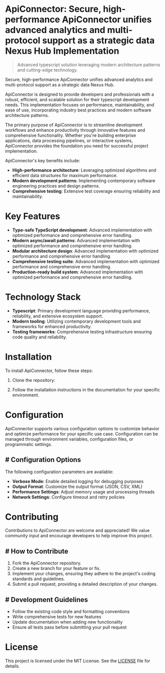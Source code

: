 <!-- fallback_ApiConnector_20251020113247_97334 -->

# ApiConnector: Secure, high-performance ApiConnector unifies advanced analytics and multi-protocol support as a strategic data Nexus Hub Implementation
> Advanced typescript solution leveraging modern architecture patterns and cutting-edge technology.

Secure, high-performance ApiConnector unifies advanced analytics and multi-protocol support as a strategic data Nexus Hub.

ApiConnector is designed to provide developers and professionals with a robust, efficient, and scalable solution for their typescript development needs. This implementation focuses on performance, maintainability, and ease of use, incorporating industry best practices and modern software architecture patterns.

The primary purpose of ApiConnector is to streamline development workflows and enhance productivity through innovative features and comprehensive functionality. Whether you're building enterprise applications, data processing pipelines, or interactive systems, ApiConnector provides the foundation you need for successful project implementation.

ApiConnector's key benefits include:

* **High-performance architecture**: Leveraging optimized algorithms and efficient data structures for maximum performance.
* **Modern development patterns**: Implementing contemporary software engineering practices and design patterns.
* **Comprehensive testing**: Extensive test coverage ensuring reliability and maintainability.

# Key Features

* **Type-safe TypeScript development**: Advanced implementation with optimized performance and comprehensive error handling.
* **Modern async/await patterns**: Advanced implementation with optimized performance and comprehensive error handling.
* **Modular architecture design**: Advanced implementation with optimized performance and comprehensive error handling.
* **Comprehensive testing suite**: Advanced implementation with optimized performance and comprehensive error handling.
* **Production-ready build system**: Advanced implementation with optimized performance and comprehensive error handling.

# Technology Stack

* **Typescript**: Primary development language providing performance, reliability, and extensive ecosystem support.
* **Modern tooling**: Utilizing contemporary development tools and frameworks for enhanced productivity.
* **Testing frameworks**: Comprehensive testing infrastructure ensuring code quality and reliability.

# Installation

To install ApiConnector, follow these steps:

1. Clone the repository:


2. Follow the installation instructions in the documentation for your specific environment.

# Configuration

ApiConnector supports various configuration options to customize behavior and optimize performance for your specific use case. Configuration can be managed through environment variables, configuration files, or programmatic settings.

## # Configuration Options

The following configuration parameters are available:

* **Verbose Mode**: Enable detailed logging for debugging purposes
* **Output Format**: Customize the output format (JSON, CSV, XML)
* **Performance Settings**: Adjust memory usage and processing threads
* **Network Settings**: Configure timeout and retry policies

# Contributing

Contributions to ApiConnector are welcome and appreciated! We value community input and encourage developers to help improve this project.

## # How to Contribute

1. Fork the ApiConnector repository.
2. Create a new branch for your feature or fix.
3. Implement your changes, ensuring they adhere to the project's coding standards and guidelines.
4. Submit a pull request, providing a detailed description of your changes.

## # Development Guidelines

* Follow the existing code style and formatting conventions
* Write comprehensive tests for new features
* Update documentation when adding new functionality
* Ensure all tests pass before submitting your pull request

# License

This project is licensed under the MIT License. See the [LICENSE](https://github.com/paaak/ApiConnector/blob/main/LICENSE) file for details.
